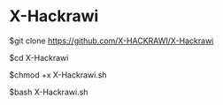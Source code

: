 # X-Hackrawi
$git  clone https://github.com/X-HACKRAWI/X-Hackrawi

$cd X-Hackrawi

$chmod +x X-Hackrawi.sh

$bash X-Hackrawi.sh

